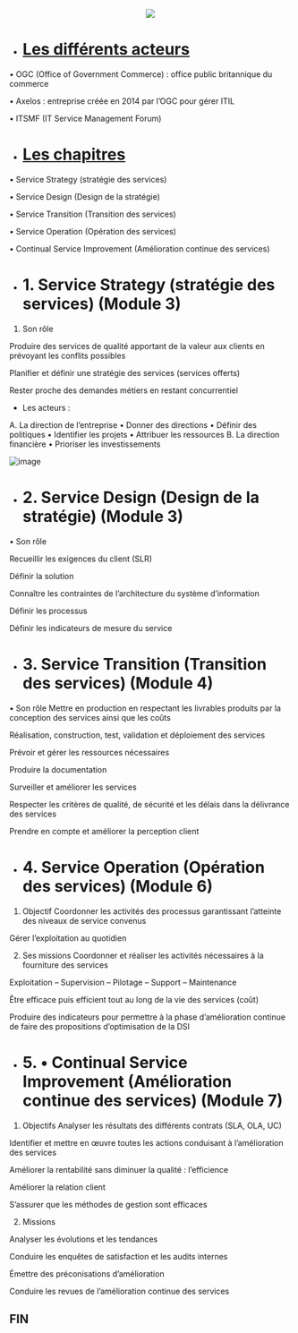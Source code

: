 <p align="center">
<a href="https://user-images.githubusercontent.com/95431446/169254026-e9b9e9d2-7027-4733-ae36-9c0ff3dd31d5.png">
<img src="https://user-images.githubusercontent.com/95431446/169253985-e0f4663c-8e3c-4acb-9e4c-ca86a5dd9625.png"/>
</a>
</p>

- # <ins>Les différents acteurs<in>

• OGC (Office of Government Commerce) : office public britannique du commerce

• Axelos : entreprise créée en 2014 par l’OGC pour gérer ITIL

• ITSMF (IT Service Management Forum)

- # <ins>Les chapitres<ins>

• Service Strategy (stratégie des services)

• Service Design (Design de la stratégie)

• Service Transition (Transition des services)

• Service Operation (Opération des services)

• Continual Service Improvement (Amélioration continue des services)
  
  


- #  1. Service Strategy (stratégie des services) (Module 3)

1. Son rôle

Produire des services de qualité apportant de la valeur aux clients en prévoyant les conflits possibles

Planifier et définir une stratégie des services (services offerts)

Rester proche des demandes métiers en restant concurrentiel

- Les acteurs : 

A. La direction de l’entreprise
• Donner des directions
• Définir des politiques
• Identifier les projets
• Attribuer les ressources
B. La direction financière
• Prioriser les investissements

![image](https://user-images.githubusercontent.com/95431446/169309533-1b288e3a-985d-44e1-a3b1-ba1ca3517d0f.png)


- # 2. Service Design (Design de la stratégie) (Module 3)

• Son rôle

Recueillir les exigences du client (SLR)

Définir la solution

Connaître les contraintes de l’architecture du système d’information

Définir les processus

Définir les indicateurs de mesure du service

- # 3. Service Transition (Transition des services) (Module 4)

• Son rôle
Mettre en production en respectant les livrables produits par la conception des services ainsi que les coûts

Réalisation, construction, test, validation et déploiement des services

Prévoir et gérer les ressources nécessaires

Produire la documentation

Surveiller et améliorer les services

Respecter les critères de qualité, de sécurité et les délais dans la délivrance des services

Prendre en compte et améliorer la perception client


- # 4. Service Operation (Opération des services) (Module 6)
1. Objectif
Coordonner les activités des processus garantissant l’atteinte des niveaux de service convenus

Gérer l’exploitation au quotidien

2. Ses missions
Coordonner et réaliser les activités nécessaires à la fourniture des services

Exploitation – Supervision – Pilotage – Support – Maintenance

Être efficace puis efficient tout au long de la vie des services (coût)

Produire des indicateurs pour permettre à la phase d’amélioration continue de faire des propositions d’optimisation de la DSI


- # 5. • Continual Service Improvement (Amélioration continue des services) (Module 7)

1. Objectifs
Analyser les résultats des différents contrats (SLA, OLA, UC)

Identifier et mettre en œuvre toutes les actions conduisant à l’amélioration des services

Améliorer la rentabilité sans diminuer la qualité : l’efficience

Améliorer la relation client

S’assurer que les méthodes de gestion sont efficaces

2. Missions

Analyser les évolutions et les tendances

Conduire les enquêtes de satisfaction et les audits internes

Émettre des préconisations d’amélioration

Conduire les revues de l’amélioration continue des services


## FIN
